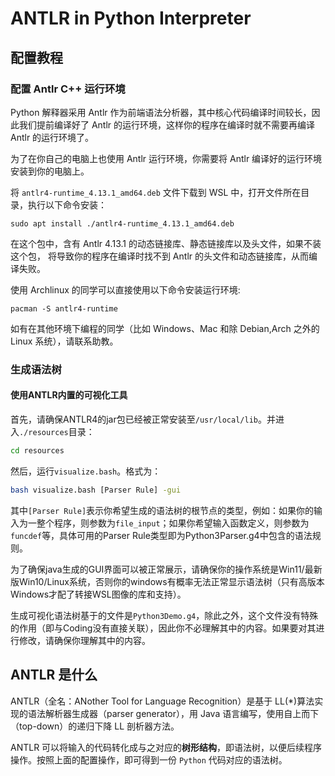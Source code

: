 # ANTLR in Python Interpreter

## 配置教程

### 配置 Antlr C++ 运行环境

Python 解释器采用 Antlr 作为前端语法分析器，其中核心代码编译时间较长，因此我们提前编译好了 Antlr 的运行环境，这样你的程序在编译时就不需要再编译 Antlr 的运行环境了。

为了在你自己的电脑上也使用 Antlr 运行环境，你需要将 Antlr 编译好的运行环境安装到你的电脑上。

将 `antlr4-runtime_4.13.1_amd64.deb` 文件下载到 WSL 中，打开文件所在目录，执行以下命令安装：

```shell
sudo apt install ./antlr4-runtime_4.13.1_amd64.deb
```

在这个包中，含有 Antlr 4.13.1 的动态链接库、静态链接库以及头文件，如果不装这个包，
将导致你的程序在编译时找不到 Antlr 的头文件和动态链接库，从而编译失败。

使用 Archlinux 的同学可以直接使用以下命令安装运行环境:
```shell
pacman -S antlr4-runtime
```

如有在其他环境下编程的同学（比如 Windows、Mac 和除 Debian,Arch 之外的 Linux 系统），请联系助教。

### 生成语法树

#### 使用ANTLR内置的可视化工具
首先，请确保ANTLR4的jar包已经被正常安装至`/usr/local/lib`。并进入`./resources`目录：

```bash
cd resources
```

然后，运行`visualize.bash`。格式为：

```bash
bash visualize.bash [Parser Rule] -gui
```

其中`[Parser Rule]`表示你希望生成的语法树的根节点的类型，例如：如果你的输入为一整个程序，则参数为`file_input`；如果你希望输入函数定义，则参数为`funcdef`等，具体可用的Parser Rule类型即为Python3Parser.g4中包含的语法规则。

为了确保java生成的GUI界面可以被正常展示，请确保你的操作系统是Win11/最新版Win10/Linux系统，否则你的windows有概率无法正常显示语法树（只有高版本Windows才配了转接WSL图像的库和支持）。

生成可视化语法树基于的文件是`Python3Demo.g4`，除此之外，这个文件没有特殊的作用（即与Coding没有直接关联），因此你不必理解其中的内容。如果要对其进行修改，请确保你理解其中的内容。

## ANTLR 是什么

ANTLR（全名：ANother Tool for Language Recognition）是基于 LL(\*)算法实现的语法解析器生成器（parser generator），用 Java 语言编写，使用自上而下（top-down）的递归下降 LL 剖析器方法。

ANTLR 可以将输入的代码转化成与之对应的**树形结构**，即语法树，以便后续程序操作。按照上面的配置操作，即可得到一份 `Python` 代码对应的语法树。
